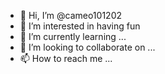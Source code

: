 - 👋 Hi, I’m @cameo101202
- 👀 I’m interested in having fun
- 🌱 I’m currently learning ...
- 💞️ I’m looking to collaborate on ...
- 📫 How to reach me ...

<!---
cameo101202/cameo101202 is a ✨ special ✨ repository because its `README.md` (this file) appears on your GitHub profile.
You can click the Preview link to take a look at your changes.
--->
